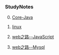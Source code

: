 ### StudyNotes

0. [Core-Java](corejava/index.md)

1. [linux](linux/index.md)

2. [web之路--JavaScript](javascript/index.md)

3. [web之路--Mysql](mysql/index.md)
